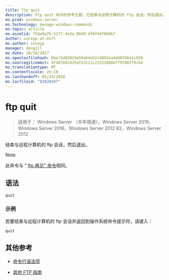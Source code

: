 ```yaml
---
title: ftp quit
description: Ftp quit 命令的参考主题，它结束与远程计算机的 ftp 会话，然后退出。
ms.prod: windows-server
ms.technology: manage-windows-commands
ms.topic: article
ms.assetid: f5de9a79-5177-4e3a-80d9-df8f4d7660b7
author: coreyp-at-msft
ms.author: coreyp
manager: dongill
ms.date: 10/16/2017
ms.openlocfilehash: bbe72d02029e50a64eb2c9892ea4d487d6e1c938
ms.sourcegitcommit: 4f407b82435afe3111c215510b0ef797863f9cb4
ms.translationtype: MT
ms.contentlocale: zh-CN
ms.lasthandoff: 05/24/2020
ms.locfileid: "83820347"
---
```

# <a name="ftp-quit"></a>ftp quit

> 适用于： Windows Server （半年频道），Windows Server 2019，Windows Server 2016，Windows Server 2012 R2，Windows Server 2012

结束与远程计算机的 ftp 会话，然后退出。

> [!NOTE]
> 此命令与 " [ftp 再见" 命令](ftp-bye.md)相同。

## <a name="syntax"></a>语法

```
quit
```

### <a name="examples"></a>示例

若要结束与远程计算机的 ftp 会话并返回到操作系统命令提示符，请键入：

```
quit
```

## <a name="additional-references"></a>其他参考

- [命令行语法项](command-line-syntax-key.md)

- [其他 FTP 指南](https://docs.microsoft.com/previous-versions/orphan-topics/ws.10/cc756013(v=ws.10))
